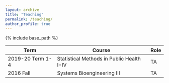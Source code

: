 ```yaml
---
layout: archive
title: "Teaching"
permalink: /teaching/
author_profile: true
---
```


{% include base_path %}

| Term               | Course                                    | Role |
|--------------------|-------------------------------------------|------|
| 2019-20 Term 1-4 | Statistical Methods in Public Health I-IV | TA   |
| 2016 Fall          | Systems Bioengineering III                | TA   |
